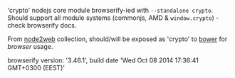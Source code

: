 'crypto' nodejs core module browserify-ied with `--standalone crypto`. Should support all module systems (commonjs, AMD & `window.crypto`) - check browserify docs.

From [node2web](http://github.com/anodynos/node2web) collection,
should/will be exposed as 'crypto' to [bower](http://bower.io) for *browser* usage.

browserify version: '3.46.1', build date 'Wed Oct 08 2014 17:36:41 GMT+0300 (EEST)'